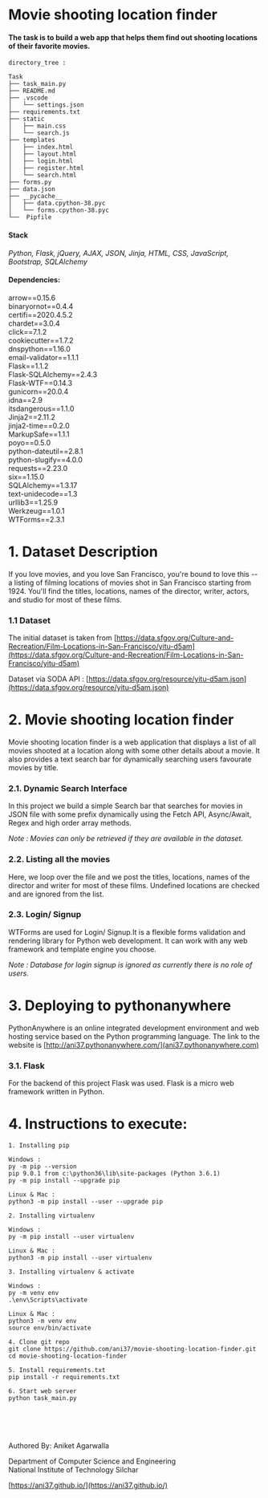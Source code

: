 # Movie shooting location finder
#### The task is to build a web app that helps them find out shooting locations of their favorite movies.


```
directory_tree :
```

```
Task
├── task_main.py
├── README.md
├── .vscode
│   └── settings.json
├── requirements.txt
├── static
│   ├── main.css
│   └── search.js
├── templates
│   ├── index.html
│   ├── layout.html
│   ├── login.html
│   ├── register.html
│   └── search.html
├── forms.py
├── data.json
├── __pycache__
│   ├── data.cpython-38.pyc
│   └── forms.cpython-38.pyc
└──  Pipfile

```

#### Stack
*Python, Flask, jQuery, AJAX, JSON, Jinja, HTML, CSS, JavaScript, Bootstrap, SQLAlchemy*


#### Dependencies:

arrow==0.15.6 <br>
binaryornot==0.4.4 <br>
certifi==2020.4.5.2 <br>
chardet==3.0.4 <br>
click==7.1.2 <br>
cookiecutter==1.7.2 <br>
dnspython==1.16.0 <br>
email-validator==1.1.1 <br>
Flask==1.1.2 <br>
Flask-SQLAlchemy==2.4.3 <br>
Flask-WTF==0.14.3 <br>
gunicorn==20.0.4 <br>
idna==2.9 <br>
itsdangerous==1.1.0 <br>
Jinja2==2.11.2 <br>
jinja2-time==0.2.0 <br>
MarkupSafe==1.1.1 <br>
poyo==0.5.0 <br>
python-dateutil==2.8.1 <br>
python-slugify==4.0.0 <br>
requests==2.23.0 <br>
six==1.15.0 <br>
SQLAlchemy==1.3.17 <br>
text-unidecode==1.3 <br>
urllib3==1.25.9 <br>
Werkzeug==1.0.1 <br>
WTForms==2.3.1 <br>


# 1. Dataset Description
If you love movies, and you love San Francisco, you're bound to love this -- a listing of filming locations of movies shot in San Francisco starting from 1924. You'll find the titles, locations, names of the director, writer, actors, and studio for most of these films.


### 1.1 Dataset
The initial dataset is taken from [https://data.sfgov.org/Culture-and-Recreation/Film-Locations-in-San-Francisco/yitu-d5am](https://data.sfgov.org/Culture-and-Recreation/Film-Locations-in-San-Francisco/yitu-d5am)

Dataset via SODA API : [https://data.sfgov.org/resource/yitu-d5am.json](https://data.sfgov.org/resource/yitu-d5am.json)

# 2. Movie shooting location finder
 Movie shooting location finder is a web application that displays a list of all movies shooted at a location along with some other details about a movie. It also provides a text search bar for dynamically searching users favourate movies by title.
 
### 2.1. Dynamic Search Interface
In this project we build a simple Search bar that searches for movies in JSON file with some prefix dynamically using the Fetch API, Async/Await, Regex and high order array methods. 

*Note : Movies can only be retrieved if they are available in the dataset.*

### 2.2. Listing all the movies
Here, we loop over the file and we post the titles, locations, names of the director and writer for most of these films. Undefined locations are checked and are ignored from the list.

### 2.3. Login/ Signup
 WTForms are used for Login/ Signup.It is a flexible forms validation and rendering library for Python web development. It can work with any web framework and template engine you choose. 
 
 *Note : Database for login signup is ignored as currently there is no role of users.*

# 3. Deploying to pythonanywhere
PythonAnywhere is an online integrated development environment and web hosting service based on the Python programming language.
The link to the website is [http://ani37.pythonanywhere.com/](ani37.pythonanywhere.com)

### 3.1. Flask
For the backend of this project Flask was used. Flask is a micro web framework written in Python.

# 4. Instructions to execute:
```
1. Installing pip

Windows :
py -m pip --version
pip 9.0.1 from c:\python36\lib\site-packages (Python 3.6.1)
py -m pip install --upgrade pip 

Linux & Mac : 
python3 -m pip install --user --upgrade pip 
 ```
 ```
2. Installing virtualenv 

Windows :
py -m pip install --user virtualenv 

Linux & Mac :
python3 -m pip install --user virtualenv 
```
 ```
3. Installing virtualenv & activate

Windows :
py -m venv env 
.\env\Scripts\activate

Linux & Mac :
python3 -m venv env 
source env/bin/activate
```
 ```
4. Clone git repo
git clone https://github.com/ani37/movie-shooting-location-finder.git
cd movie-shooting-location-finder
```
 ```
5. Install requirements.txt
pip install -r requirements.txt
```
 ```
6. Start web server
python task_main.py
```


<br>
<br>
<br>


Authored By: Aniket Agarwalla

Department of Computer Science and Engineering <br>
National Institute of Technology Silchar <br>

[https://ani37.github.io/](https://ani37.github.io/)
